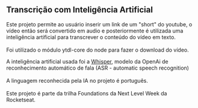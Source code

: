 <h2>Transcri&ccedil;&atilde;o com Intelig&ecirc;ncia Artificial</h2>

<p>Este projeto permite ao usu&aacute;rio inserir um link de um &quot;short&quot; do youtube, o v&iacute;deo ent&atilde;o ser&aacute; convertido em audio e posteriormente &eacute; utilizada uma intelig&ecirc;ncia artificial para transcrever o conte&uacute;do do v&iacute;deo em texto.<br />
<br />
Foi utilizado o m&oacute;dulo ytdl-core do node para fazer o download do v&iacute;deo.</p>

<p>A intelig&ecirc;ncia artificial usada foi a <a href="https://openai.com/research/whisper">Whisper</a>, modelo da OpenAi de reconhecimento autom&aacute;tico de fala (ASR - automatic speech recognition)<br />
<br />
A linguagem reconhecida pela IA no projeto &eacute; portugu&ecirc;s.<br />
<br />
Este projeto &eacute; parte da trilha Foundations da Next Level Week da Rocketseat.<br />
&nbsp;</p>
